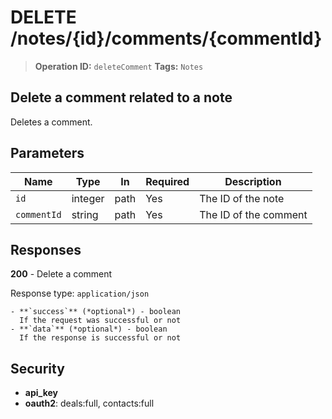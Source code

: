 # DELETE /notes/{id}/comments/{commentId}

> **Operation ID:** `deleteComment`
> **Tags:** `Notes`

## Delete a comment related to a note

Deletes a comment.

## Parameters

| Name | Type | In | Required | Description |
|------|------|-------|----------|-------------|
| `id` | integer | path | Yes | The ID of the note |
| `commentId` | string | path | Yes | The ID of the comment |

## Responses

**200** - Delete a comment

Response type: `application/json`

```
- **`success`** (*optional*) - boolean
  If the request was successful or not
- **`data`** (*optional*) - boolean
  If the response is successful or not
```


## Security

- **api_key**
- **oauth2**: deals:full, contacts:full